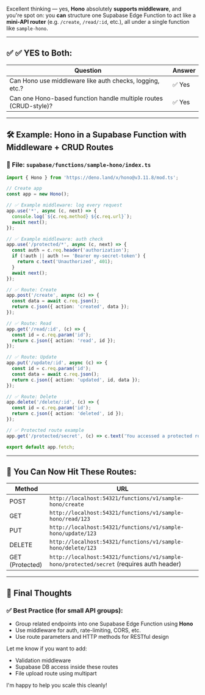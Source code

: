 Excellent thinking — yes, **Hono** absolutely **supports middleware**, and you're spot on: you **can** structure one Supabase Edge Function to act like a **mini-API router** (e.g. `/create`, `/read/:id`, etc.), all under a single function like `sample-hono`.

---

## ✅ ✅ YES to Both:

| Question                                                         | Answer |
| ---------------------------------------------------------------- | ------ |
| Can Hono use middleware like auth checks, logging, etc.?         | ✅ Yes  |
| Can one Hono-based function handle multiple routes (CRUD-style)? | ✅ Yes  |

---

## 🛠️ Example: Hono in a Supabase Function with Middleware + CRUD Routes

### 📁 File: `supabase/functions/sample-hono/index.ts`

```ts
import { Hono } from 'https://deno.land/x/hono@v3.11.8/mod.ts';

// Create app
const app = new Hono();

// ✅ Example middleware: log every request
app.use('*', async (c, next) => {
  console.log(`${c.req.method} ${c.req.url}`);
  await next();
});

// ✅ Example middleware: auth check
app.use('/protected/*', async (c, next) => {
  const auth = c.req.header('authorization');
  if (!auth || auth !== 'Bearer my-secret-token') {
    return c.text('Unauthorized', 401);
  }
  await next();
});

// ✅ Route: Create
app.post('/create', async (c) => {
  const data = await c.req.json();
  return c.json({ action: 'created', data });
});

// ✅ Route: Read
app.get('/read/:id', (c) => {
  const id = c.req.param('id');
  return c.json({ action: 'read', id });
});

// ✅ Route: Update
app.put('/update/:id', async (c) => {
  const id = c.req.param('id');
  const data = await c.req.json();
  return c.json({ action: 'updated', id, data });
});

// ✅ Route: Delete
app.delete('/delete/:id', (c) => {
  const id = c.req.param('id');
  return c.json({ action: 'deleted', id });
});

// ✅ Protected route example
app.get('/protected/secret', (c) => c.text('You accessed a protected route'));

export default app.fetch;
```

---

## 🔗 You Can Now Hit These Routes:

| Method          | URL                                                                                       |
| --------------- | ----------------------------------------------------------------------------------------- |
| POST            | `http://localhost:54321/functions/v1/sample-hono/create`                                  |
| GET             | `http://localhost:54321/functions/v1/sample-hono/read/123`                                |
| PUT             | `http://localhost:54321/functions/v1/sample-hono/update/123`                              |
| DELETE          | `http://localhost:54321/functions/v1/sample-hono/delete/123`                              |
| GET (Protected) | `http://localhost:54321/functions/v1/sample-hono/protected/secret` (requires auth header) |

---

## 🧠 Final Thoughts

### ✅ Best Practice (for small API groups):

* Group related endpoints into one Supabase Edge Function using **Hono**
* Use middleware for auth, rate-limiting, CORS, etc.
* Use route parameters and HTTP methods for RESTful design

Let me know if you want to add:

* Validation middleware
* Supabase DB access inside these routes
* File upload route using multipart

I'm happy to help you scale this cleanly!
